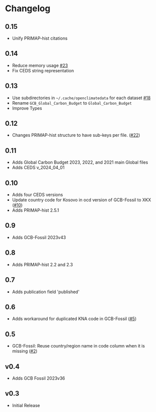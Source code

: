 # Changelog

## 0.15

- Unify PRIMAP-hist citations

## 0.14

- Reduce memory usage
  [#23](https://github.com/openclimatedata/openclimatedata/issues/23)
- Fix CEDS string representation

## 0.13

- Use subdirectories in `~/.cache/openclimatedata` for each dataset
  [#18](https://github.com/openclimatedata/openclimatedata/issues/18)
- Rename `GCB_Global_Carbon_Budget` to `Global_Carbon_Budget`
- Improve Types

## 0.12

- Changes PRIMAP-hist structure to have sub-keys per file.
  ([#22](https://github.com/openclimatedata/openclimatedata/pull/22))

## 0.11

- Adds Global Carbon Budget 2023, 2022, and 2021 main Global files
- Adds CEDS v_2024_04_01

## 0.10

- Adds four CEDS versions
- Update country code for Kosovo in ocd version of GCB-Fossil to XKX
  ([#10](https://github.com/openclimatedata/openclimatedata/issues/10))
- Adds PRIMAP-hist 2.5.1

## 0.9

- Adds GCB-Fossil 2023v43

## 0.8

- Adds PRIMAP-hist 2.2 and 2.3

## 0.7

- Adds publication field 'published'

## 0.6

- Adds workaround for duplicated KNA code in GCB-Fossil
  ([#5](https://github.com/openclimatedata/openclimatedata/issues/5))

## 0.5

- GCB-Fossil: Reuse country/region name in code column when it is missing
  ([#2](https://github.com/openclimatedata/openclimatedata/issues/2))

## v0.4

- Adds GCB Fossil 2023v36

## v0.3

- Initial Release
